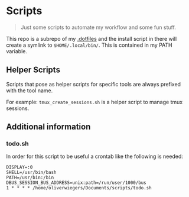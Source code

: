 # Scripts

> Just some scripts to automate my workflow and some fun stuff.

This repo is a subrepo of my
[.dotfiles](https://github.com/oliverwiegers/dotfiles) and the install script
in there will create a symlink to `$HOME/.local/bin/`. This is contained in my
PATH variable.

## Helper Scripts

Scripts that pose as helper scripts for specific tools are always prefixed
with the tool name.

For example: `tmux_create_sessions.sh` is a helper script to manage tmux
sessions.

## Additional information

### todo.sh

In order for this script to be useful a crontab like the following is needed:

```
DISPLAY=:0
SHELL=/usr/bin/bash
PATH=/usr/bin:/bin
DBUS_SESSION_BUS_ADDRESS=unix:path=/run/user/1000/bus
1 * * * * /home/oliverwiegers/Documents/scripts/todo.sh
```
